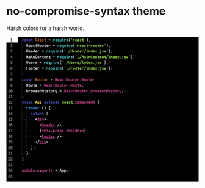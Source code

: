 # no-compromise-syntax theme

Harsh colors for a harsh world.

![A screenshot of your theme](https://github.com/ryanmurakami/no-compromise-syntax/blob/master/screenshot.png)
